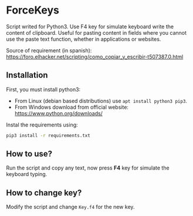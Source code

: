 # ForceKeys

Script writed for Python3. Use F4 key for simulate keyboard write the content
of clipboard. Useful for pasting content in fields where you cannot use the
paste text function, whether in applications or websites.

Source of requirement (in spanish):
https://foro.elhacker.net/scripting/como_copiar_y_escribir-t507387.0.html


## Installation

First, you must install python3:

- From Linux (debian based distributions) use `apt install python3 pip3`.
- From Windows download from official website: https://www.python.org/downloads/

Instal the requirements using:

```bash
pip3 install -r requirements.txt
```

## How to use?

Run the script and copy any text, now press **F4** key for simulate the keyboard
typing.


## How to change key?

Modify the script and change `Key.f4` for the new key.